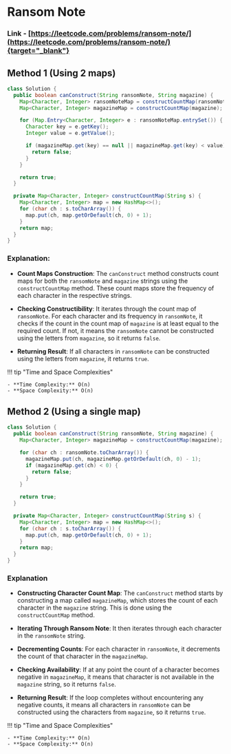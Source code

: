 # Ransom Note

### Link - [https://leetcode.com/problems/ransom-note/](https://leetcode.com/problems/ransom-note/){target="_blank"}

## Method 1 (Using 2 maps)

```java
class Solution {
  public boolean canConstruct(String ransomNote, String magazine) {
    Map<Character, Integer> ransomNoteMap = constructCountMap(ransomNote);
    Map<Character, Integer> magazineMap = constructCountMap(magazine);

    for (Map.Entry<Character, Integer> e : ransomNoteMap.entrySet()) {
      Character key = e.getKey();
      Integer value = e.getValue();

      if (magazineMap.get(key) == null || magazineMap.get(key) < value) {
        return false;
      }
    }

    return true;
  }

  private Map<Character, Integer> constructCountMap(String s) {
    Map<Character, Integer> map = new HashMap<>();
    for (char ch : s.toCharArray()) {
      map.put(ch, map.getOrDefault(ch, 0) + 1);
    }
    return map;
  }
}
```

### Explanation:

* **Count Maps Construction**: The `canConstruct` method constructs count maps for both the `ransomNote` and `magazine` strings using the `constructCountMap` method. These count
  maps store the frequency of each character in the respective strings.

* **Checking Constructibility**: It iterates through the count map of `ransomNote`. For each character and its frequency in `ransomNote`, it checks if the count in the count map
  of `magazine` is at least equal to the required count. If not, it means the `ransomNote` cannot be constructed using the letters from `magazine`, so it returns `false`.

* **Returning Result**: If all characters in `ransomNote` can be constructed using the letters from `magazine`, it returns `true`.

!!! tip "Time and Space Complexities"

    - **Time Complexity:** O(n)
    - **Space Complexity:** O(n)

## Method 2 (Using a single map)

```java
class Solution {
  public boolean canConstruct(String ransomNote, String magazine) {
    Map<Character, Integer> magazineMap = constructCountMap(magazine);

    for (char ch : ransomNote.toCharArray()) {
      magazineMap.put(ch, magazineMap.getOrDefault(ch, 0) - 1);
      if (magazineMap.get(ch) < 0) {
        return false;
      }
    }

    return true;
  }

  private Map<Character, Integer> constructCountMap(String s) {
    Map<Character, Integer> map = new HashMap<>();
    for (char ch : s.toCharArray()) {
      map.put(ch, map.getOrDefault(ch, 0) + 1);
    }
    return map;
  }
}
```

### Explanation

* **Constructing Character Count Map**: The `canConstruct` method starts by constructing a map called `magazineMap`, which stores the count of each character in the `magazine`
  string. This is done using the `constructCountMap` method.

* **Iterating Through Ransom Note**: It then iterates through each character in the `ransomNote` string.

* **Decrementing Counts**: For each character in `ransomNote`, it decrements the count of that character in the `magazineMap`.

* **Checking Availability**: If at any point the count of a character becomes negative in `magazineMap`, it means that character is not available in the `magazine` string, so it
  returns `false`.

* **Returning Result**: If the loop completes without encountering any negative counts, it means all characters in `ransomNote` can be constructed using the characters
  from `magazine`, so it returns `true`.

!!! tip "Time and Space Complexities"

    - **Time Complexity:** O(n)
    - **Space Complexity:** O(n)
